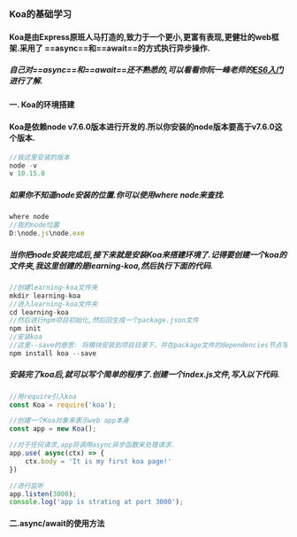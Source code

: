 ### Koa的基础学习
#### Koa是由Express原班人马打造的,致力于一个更小,更富有表现,更健壮的web框架.采用了 ==async==和==await==的方式执行异步操作.
##### 自己对==async==和==await==还不熟悉的,可以看看你阮一峰老师的[ES6入门](http://es6.ruanyifeng.com/)进行了解.
#### 一. Koa的环境搭建
#### Koa是依赖node v7.6.0版本进行开发的.所以你安装的node版本要高于v7.6.0这个版本.
```javascript
//我这里安装的版本
node -v
v 10.15.0
```
##### 如果你不知道node安装的位置.你可以使用where node来查找.
```javascript
where node
//我的node位置
D:\node.js\node.exe
```
##### 当你把node安装完成后,接下来就是安装Koa来搭建环境了.记得要创建一个koa的文件夹,我这里创建的是learning-koa,然后执行下面的代码.
```javascript
//创建learning-koa文件夹
mkdir learning-koa
//进入learning-koa文件夹
cd learning-koa
//然后进行npm项目初始化,然后回生成一个package.json文件
npm init 
//安装koa
//这里--save的意思: 将模块安装到项目目录下，并在package文件的dependencies节点写入依赖
npm install koa --save
```
##### 安装完了koa后,就可以写个简单的程序了.创建一个index.js文件,写入以下代码.
```javascript
//用require引入koa
const Koa = require('koa');

//创建一个Koa对象来表示web app本身
const app = new Koa();

//对于任何请求,app将调用async异步函数来处理请求.
app.use( async(ctx) => {
    ctx.body = 'It is my first koa page!'
})

//进行监听
app.listen(3000);
console.log('app is strating at port 3000');
```

#### 二.async/await的使用方法
##### 
```javascript


```
```javascript


```

